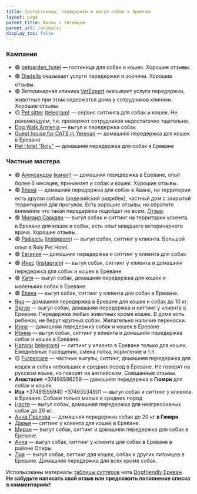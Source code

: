```yaml
---
title: Зоогостиницы, передержки и выгул собак в Армении
layout: page
parent_title: Жизнь с питомцем
parent_url: /animals/
display_toc: false
---
```


### Компании

- 🟢 <i class="fa-brands fa-instagram"></i> [petgarden_hotel](https://www.instagram.com/petgarden_hotel/) — гостиница для собак и кошек. Хорошие отзывы.
- 🟢 [Diadella](grooming.md#diadella) оказывает услуги передержки и зооняни. Хорошие отзывы.
- 🟢 Ветеринарная клиника [VetExpert](vetclinics.md#vetexpert) оказывает услуги передержки, животные при этом содержатся дома у сотрудников клиники. Хорошие отзывы.
- 🟡 [Pet sitter](https://www.pet-sitter.ru) ([telegram](https://t.me/petsitter_online)) — сервис ситтинга для собак и кошек. Не рекомендуем, т.к. проверяют сотрудников недостаточно тщательно.
- <i class="fa-brands fa-instagram"></i> [Dog Walk Armenia](https://www.instagram.com/dogwalkarmenia/) — выгул и передержка собак
- <i class="fa-brands fa-facebook-f"></i> [Guest house for CATS in Yerevan](https://www.facebook.com/KittykGuestHouse/) — домашняя передержка для кошек в Ереване
- <i class="fa-brands fa-facebook-f"></i> [Pet Hotel "Roly"](https://www.facebook.com/shnerikatunerihyuranocRolyPethotelRoly/) — домашняя передержка для собак в Ереване

### Частные мастера

- 🟢 [Александра](https://t.me/tomatemaduro) ([канал](https://t.me/+6zUgLrXfjEA3YjBi)) — домашняя передержка в Ереване, опыт более 6 месяцев, принимает и собак и кошек. Хорошие отзывы.
- 🟢 [Елена](https://t.me/karp0va_elena) — домашняя передержка для собак в Аване, на территории есть другая собака (родезийский риджбек), частный дом с закрытой территорией для прогулок. Есть хорошие отзывы, но обратите внимание что такая передержка подойдет не всем. [Отзыв](https://t.me/armenia_pets/87093).
- 🟢 [Михаил Саакаян](https://t.me/WhiteFang1996) — выгул собак и ситтинг на территории клиента в Ереване для кошек и собак, есть опыт младшего ветеринарного врача. Хорошие отзывы.
- 🟢 [Рафаэль](https://t.me/mismo_RaFo) ([instagram](https://instagram.com//rafo_elbakyan)) — выгул собак, ситтинг у клиента. Большой опыт в Roly Pet Hotel.
- 🟢 [Евгения](https://t.me/skrip_wife) — домашняя передержка и ситтинг у клиента для собак.
- 🟢 [Инес](https://t.me/Nesmikaa) ([instagram](https://instagram.com//nesmikaa)) — выгул собак, ситтинг у клиента и домашняя передержка для собак и кошек в Ереване.
- 🟢 [Катя](https://t.me/katise_inc_kc_medrabotnik) — выгул собак, домашняя передержка для кошек и маленьких собак в Ереване.
- 🟢 [Елена](https://t.me/vigul_sobak_yerevan) — выгул собак, ситтинг у клиента для собак в Ереване.
- [Яна](https://t.me/janittlove) — домашняя передержка в Ереване для кошек и собак до 10 кг.
- [Эдгар](https://t.me/Avetisyan2270) — выгул собак, домашняя передержка и ситтинг у клиента в Ереване. Передержка любых животных кроме кошек. В доме есть ребенок, не берут крупных собак. Желательно наличие переноски.
- [Инна](https://t.me/villgy) — домашняя передержка собак и кошек в Ереване.
- [Ирина](https://t.me/Irina_0965) — выгул собак, ситтинг у клиента и домашняя передержка собак и кошек в Ереване.
- [Натали](https://instagram.com/natali.may.natali) ([telegram](https://t.me/Natali_chara)) — ситтинг у клиента в Ереване только для кошек. Ежедневные посещения, смена лотка, кормление и т.п.
- 🟡 [Furpetcare](https://www.instagram.com/furpetcareyerevan/) — частные выгулы, ситтинг, домашняя передержка для кошек и собак небольших и средних пород в Ереване. Не говорят на русском языке, но говорят на английском. Смешанные отзывы.
- **Анастасия** +37498596259 — домашняя передержка в **Гюмри** для собак и кошек.
- **Иза** +37491556940 +37493534901 — выгул собак и ситтинг у клиента в Ереване. Собаки только малых и средних пород
- [Настя](https://t.me/nastiiai) — выгул собак, домашняя передержка для неагрессивных собак до 20 кг.
- [Анна Павлова](https://t.me/anrinns) — домашняя передержка собак до 20 кг **в Гюмри**.
- [Дарья](https://t.me/chernyaeva_d) — ситтинг у клиента для кошек в Ереване.
- [Миран](https://t.me/kysidkstfu) — выгул собак, ситтинг и домашняя передержка для собак в Ереване.
- [Анна](https://t.me/LaurelAn) — выгул собак, ситтинг у клиента для собак в Ереване в районе Оперы.
- [Лия](https://t.me/Fox_schogoleva) — выгул собак, ситтинг для кошек, собак и других питомцев в Ереване. Домашняя передержка для всех кроме собак.

Использованы материалы [таблицы ситтеров](https://bit.ly/petsitters_armenia) чата [Dogfriendly Ереван](https://t.me/dogfriendly_yerevan). **Не забудьте написать свой отзыв или предложить пополнение списка в комментариях!**
